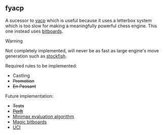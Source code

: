 ## fyacp
 A sucessor to [yacp](https://github.com/CredibleOpossum/yacp) which is useful because it uses a letterbox system which is too slow for making a meaningfully powerful chess engine. This one instead uses [bitboards](https://www.chessprogramming.org/Bitboards).

> [!Warning]
>
> Not completely implemented, will never be as fast as large engine's move generation such as [stockfish](https://github.com/official-stockfish/Stockfish).

Required rules to be implemented:
* Castling
* ~~Promotion~~
* ~~En Passant~~

Future implementation:
* ~~Tests~~
* ~~[Perft](https://www.chessprogramming.org/Perft)~~
* [Minimax evaluation algorithm](https://www.chessprogramming.org/Minimax)
* [Magic bitboards](https://www.chessprogramming.org/Magic_Bitboards)
* [UCI](https://www.chessprogramming.org/UCI)
